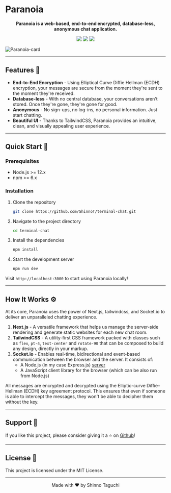 # Paranoia

<p align="center">
  <strong>Paranoia is a web-based, end-to-end encrypted, database-less, anonymous chat application.</strong>
</p>

<p align="center">
  
</p>

<div align="center" style="margin-bottom:10px;margin-top:10px;">
    <img src="https://img.shields.io/badge/Made%20with-Next.js-black" />
    <img src="https://img.shields.io/badge/Powered%20by-Socket.io-purple" />
    <img src="https://img.shields.io/badge/Styled%20with-Tailwindcss-orange" />
</div>

![Paranoia-card](https://github.com/ShinnoT/portfoliov1/assets/26269548/3ce971aa-2f7a-4fb5-97cf-88e868bcfb75)

---

## Features 🔐

-   **End-to-End Encryption** - Using Elliptical Curve Diffie Hellman (ECDH) encryption, your messages are secure from the moment they're sent to the moment they're received.
-   **Database-less** - With no central database, your conversations aren't stored. Once they're gone, they're gone for good.
-   **Anonymous** - No sign-ups, no log-ins, no personal information. Just start chatting.
-   **Beautiful UI** - Thanks to TailwindCSS, Paranoia provides an intuitive, clean, and visually appealing user experience.

---

## Quick Start 🚀

### Prerequisites

-   Node.js >= 12.x
-   npm >= 6.x

### Installation

1. Clone the repository
    ```sh
    git clone https://github.com/ShinnoT/terminal-chat.git
    ```
2. Navigate to the project directory
    ```sh
    cd terminal-chat
    ```
3. Install the dependencies
    ```sh
    npm install
    ```
4. Start the development server
    ```sh
    npm run dev
    ```

Visit `http://localhost:3000` to start using Paranoia locally!

---

## How It Works ⚙️

At its core, Paranoia uses the power of Next.js, tailwindcss, and Socket.io to deliver an unparalleled chatting experience.

1. **Next.js** - A versatile framework that helps us manage the server-side rendering and generate static websites for each new chat room.
2. **TailwindCSS** - A utility-first CSS framework packed with classes such as `flex`, `pt-4`, `text-center` and `rotate-90` that can be composed to build any design, directly in your markup.
3. **Socket.io** - Enables real-time, bidirectional and event-based communication between the browser and the server. It consists of:
    - A Node.js (in my case Express.js) [server](https://github.com/ShinnoT/terminal-chat-backend)
    - A JavaScript client library for the browser (which can be also run from Node.js)

All messages are encrypted and decrypted using the Elliptic-curve Diffie–Hellman (ECDH) key agreement protocol. This ensures that even if someone is able to intercept the messages, they won't be able to decipher them without the key.

---

## Support 💖

If you like this project, please consider giving it a ⭐ on [Github](https://github.com/ShinnoT/terminal-chat)!

---

## License 📄

This project is licensed under the MIT License.

---

<p align="center">Made with ❤️ by Shinno Taguchi</p>
